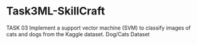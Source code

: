 # Task3ML-SkillCraft
TASK 03  Implement a support vector machine (SVM) to classify images of cats and dogs from the Kaggle dataset.  Dog/Cats Dataset
